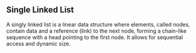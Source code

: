 ## Single Linked List
A singly linked list is a linear data structure where elements, called nodes, contain data and a reference (link) to the next node, forming a chain-like sequence with a head pointing to the first node. It allows for sequential access and dynamic size.
